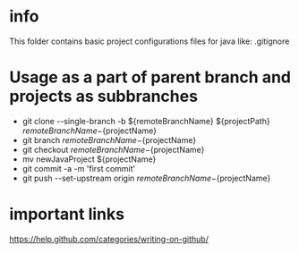 # info
This folder contains basic project configurations files for java like:
.gitignore
 
# Usage as a part of parent branch and projects as subbranches 
* git clone --single-branch -b ${remoteBranchName} ${projectPath} ${remoteBranchName}-${projectName}
* git branch ${remoteBranchName}-${projectName}
* git checkout ${remoteBranchName}-${projectName}
* mv newJavaProject ${projectName}
* git commit -a -m 'first commit' 
* git push --set-upstream origin ${remoteBranchName}-${projectName}

# important links
https://help.github.com/categories/writing-on-github/
